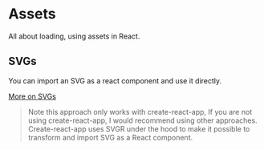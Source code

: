 # Assets

All about loading, using assets in React.

## SVGs

You can import an SVG as a react component and use it directly. 

[More on SVGs](https://blog.logrocket.com/how-to-use-svgs-in-react/)

> Note this approach only works with create-react-app, If you are not using create-react-app, I would recommend using other approaches. Create-react-app uses SVGR under the hood to make it possible to transform and import SVG as a React component.